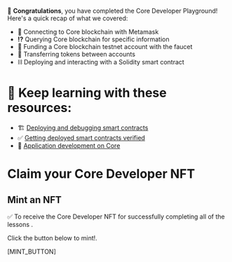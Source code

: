 🥳 **Congratulations**, you have completed the Core Developer Playground! \
Here's a quick recap of what we covered:

- 🔌 Connecting to Core blockchain with Metamask
- **⁉️** Querying Core blockchain for specific information
- 🏦 Funding a Core blockchain testnet account with the faucet
- 💸 Transferring tokens between accounts
- ⛓ Deploying and interacting with a Solidity smart contract

# 🧐 Keep learning with these resources:

- 🏗 [Deploying and debugging smart contracts](https://docs.coredao.org/docs/category/dev-guides)
- ✅ [Getting deployed smart contracts verified](https://docs.coredao.org/docs/Dev-Guide/contract-verify)
- 🧱 [Application development on Core](https://docs.coredao.org/docs/Dev-Guide/dapp-on-core)

# Claim your Core Developer NFT


## Mint an NFT
✅ To receive the Core Developer NFT for successfully completing all of the lessons .

Click the button below to mint!.

[MINT_BUTTON]
